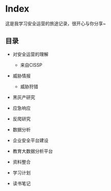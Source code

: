 # Index

这是我学习安全运营的旅途记录，很开心与你分享~

## 目录
- 对安全运营的理解
  - 来自CISSP
- 威胁情报
  - 威胁狩猎
- 黑灰产研究

- 应急响应

- 反爬研究

- 数据分析

- 企业安全平台建设

- 教育大数据分析平台

- 资料整合

- 学习计划

- 读书笔记